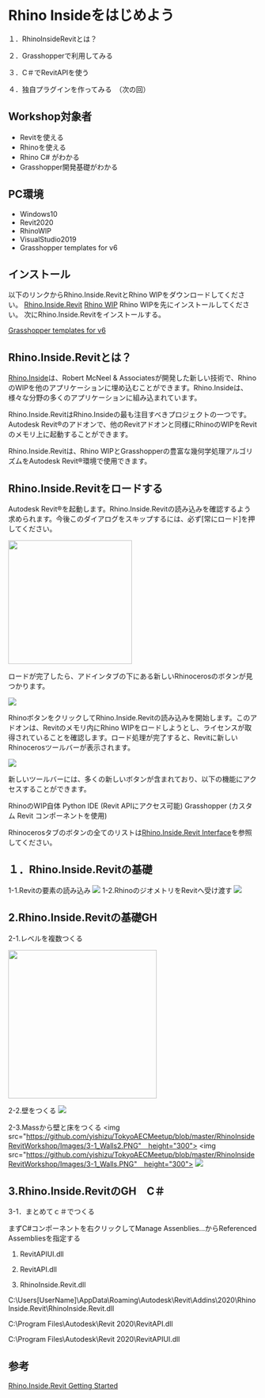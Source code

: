 # Rhino Insideをはじめよう
１．RhinoInsideRevitとは？

２．Grasshopperで利用してみる

３．C＃でRevitAPIを使う

４．独自プラグインを作ってみる　（次の回）

## Workshop対象者
* Revitを使える
* Rhinoを使える
* Rhino C# がわかる
* Grasshopper開発基礎がわかる

## PC環境
* Windows10
* Revit2020
* RhinoWIP
* VisualStudio2019
* Grasshopper templates for v6

## インストール
以下のリンクからRhino.Inside.RevitとRhino WIPをダウンロードしてください。
[Rhino.Inside.Revit](https://www.rhino3d.com/download/rhino.inside-revit/7/wip)
[Rhino WIP](https://www.rhino3d.com/download/rhino/wip)
Rhino WIPを先にインストールしてください。
次にRhino.Inside.Revitをインストールする。

[Grasshopper templates for v6](https://marketplace.visualstudio.com/items?itemName=McNeel.GrasshopperAssemblyforv6)

## Rhino.Inside.Revitとは？
[Rhino.Inside](https://github.com/mcneel/rhino.inside)は、Robert McNeel & Associatesが開発した新しい技術で、RhinoのWIPを他のアプリケーションに埋め込むことができます。Rhino.Insideは、様々な分野の多くのアプリケーションに組み込まれています。

Rhino.Inside.RevitはRhino.Insideの最も注目すべきプロジェクトの一つです。Autodesk Revit®のアドオンで、他のRevitアドオンと同様にRhinoのWIPをRevitのメモリ上に起動することができます。

Rhino.Inside.Revitは、Rhino WIPとGrasshopperの豊富な幾何学処理アルゴリズムをAutodesk Revit®環境で使用できます。

## Rhino.Inside.Revitをロードする

Autodesk Revit®を起動します。Rhino.Inside.Revitの読み込みを確認するよう求められます。今後このダイアログをスキップするには、必ず[常にロード]を押してください。

<img src="https://github.com/yishizu/TokyoAECMeetup/blob/master/RhinoInsideRevitWorkshop/Images/01_load.png" height="250" >


ロードが完了したら、アドインタブの下にある新しいRhinocerosのボタンが見つかります。

<img src="https://github.com/yishizu/TokyoAECMeetup/blob/master/RhinoInsideRevitWorkshop/Images/03_load.png" >


RhinoボタンをクリックしてRhino.Inside.Revitの読み込みを開始します。このアドオンは、Revitのメモリ内にRhino WIPをロードしようとし、ライセンスが取得されていることを確認します。ロード処理が完了すると、Revitに新しいRhinocerosツールバーが表示されます。

<img src="https://github.com/yishizu/TokyoAECMeetup/blob/master/RhinoInsideRevitWorkshop/Images/02_load.png">


新しいツールバーには、多くの新しいボタンが含まれており、以下の機能にアクセスすることができます。

RhinoのWIP自体
Python IDE (Revit APIにアクセス可能)
Grasshopper (カスタム Revit コンポーネントを使用)

Rhinocerosタブのボタンの全てのリストは[Rhino.Inside.Revit Interface](https://www.rhino3d.com/inside/revit/beta/reference/rir-interface)を参照してください。

## １．Rhino.Inside.Revitの基礎

1-1.Revitの要素の読み込み
<img src="https://github.com/yishizu/TokyoAECMeetup/blob/master/RhinoInsideRevitWorkshop/Images/1-1_GetGeometryFromRevit.PNG">
1-2.RhinoのジオメトリをRevitへ受け渡す
<img src="https://github.com/yishizu/TokyoAECMeetup/blob/master/RhinoInsideRevitWorkshop/Images/1-1_MeshGeometry.PNG">
## 2.Rhino.Inside.Revitの基礎GH

2-1.レベルを複数つくる

<img src="https://github.com/yishizu/TokyoAECMeetup/blob/master/RhinoInsideRevitWorkshop/Images/2-1_MakeLevel.PNG" height="300">

2-2.壁をつくる
<img src="https://github.com/yishizu/TokyoAECMeetup/blob/master/RhinoInsideRevitWorkshop/Images/2-2_MakeWall.PNG">

2-3.Massから壁と床をつくる
<img src="https://github.com/yishizu/TokyoAECMeetup/blob/master/RhinoInsideRevitWorkshop/Images/3-1_Walls2.PNG"　height="300">
<img src="https://github.com/yishizu/TokyoAECMeetup/blob/master/RhinoInsideRevitWorkshop/Images/3-1_Walls.PNG"　height="300">
<img src="https://github.com/yishizu/TokyoAECMeetup/blob/master/RhinoInsideRevitWorkshop/Images/3-1_Schedule.PNG">

## 3.Rhino.Inside.RevitのGH　C＃

3-1．まとめてｃ＃でつくる

まずC#コンポーネントを右クリックしてManage Assenblies...からReferenced　Assembliesを指定する

1. RevitAPIUI.dll

2. RevitAPI.dll

3. RhinoInside.Revit.dll

C:\Users\[UserName]\AppData\Roaming\Autodesk\Revit\Addins\2020\RhinoInside.Revit\RhinoInside.Revit.dll

C:\Program Files\Autodesk\Revit 2020\RevitAPI.dll

C:\Program Files\Autodesk\Revit 2020\RevitAPIUI.dll




## 参考
[Rhino.Inside.Revit Getting Started](https://www.rhino3d.com/inside/revit/beta/getting-started)
